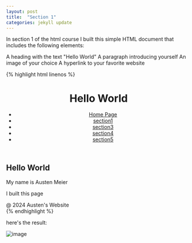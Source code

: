 ```yaml
---
layout: post
title:  "Section 1"
categories: jekyll update
---
```

In section 1 of the html course I built this simple HTML document that includes the following elements:

A heading with the text "Hello World"
A paragraph introducing yourself
An image of your choice
A hyperlink to your favorite website

{% highlight html linenos %}

<!DOCTYPE html>
 <html>
<head>
    <title>Hello World</title>
</head>
    <header>
        <h1>Hello World</h1>
        <nav>
            <ul>
                <li><a href="index.html">Home Page</a>
                <li><a href="section1.html">section1</a>
                <li><a href="section3.html">section3</a>
                <li><a href="section4.html">section4</a>
                <li><a href="section5.html">section5</a>
            </ul>
        </nav>
    </header>
    <body>
        <main>
            <article>
                <h1>Hello World</h1>
                <p>My name is Austen Meier</p>
            </article>
            <aside>
                <p>I built this page</p>
            </aside>
            <footer>@ 2024 Austen's Website</footer>
        </main>
        </body>
 </html>
{% endhighlight %}

here's the result:

![image](https://github.com/AustenMeier/AustenMeier.github.io/assets/170650572/8c83de93-4a5e-4a34-82b1-9cbf33aded3f)





